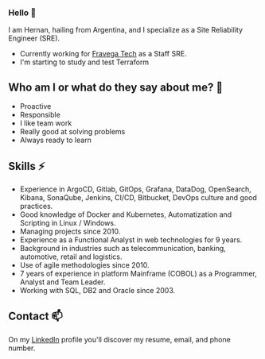 ### Hello 👋

I am Hernan, hailing from Argentina, and I specialize as a Site Reliability Engineer (SRE).

* Currently working for [Fravega Tech](https://www.linkedin.com/company/fr%C3%A1vegatech/) as a Staff SRE.
* I'm starting to study and test Terraform


## Who am I or what do they say about me? 🤔

* Proactive
* Responsible
* I like team work
* Really good at solving problems
* Always ready to learn


## Skills ⚡

* Experience in ArgoCD, Gitlab, GitOps, Grafana, DataDog, OpenSearch, Kibana, SonaQube, Jenkins, CI/CD, Bitbucket, DevOps culture and good practices.
* Good knowledge of Docker and Kubernetes, Automatization and Scripting in Linux / Windows.
* Managing projects since 2010.
* Experience as a Functional Analyst in web technologies for 9 years.
* Background in industries such as telecommunication, banking, automotive, retail and logistics.
* Use of agile methodologies since 2010.
* 7 years of experience in platform Mainframe (COBOL) as a Programmer, Analyst and Team Leader.
* Working with SQL, DB2 and Oracle since 2003.



## Contact 📫

On my [LinkedIn](https://www.linkedin.com/in/hreyes/) profile you'll discover my resume, email, and phone number.

